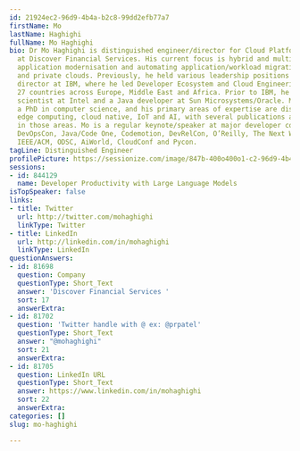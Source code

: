 ```yaml
---
id: 21924ec2-96d9-4b4a-b2c8-99dd2efb77a7
firstName: Mo
lastName: Haghighi
fullName: Mo Haghighi
bio: Dr Mo Haghighi is distinguished engineer/director for Cloud Platform and Infrastructure
  at Discover Financial Services. His current focus is hybrid and multi-cloud strategy,
  application modernisation and automating application/workload migration across public
  and private clouds. Previously, he held various leadership positions as a program
  director at IBM, where he led Developer Ecosystem and Cloud Engineering teams in
  27 countries across Europe, Middle East and Africa. Prior to IBM, he was a research
  scientist at Intel and a Java developer at Sun Microsystems/Oracle. Mo obtained
  a PhD in computer science, and his primary areas of expertise are distributed and
  edge computing, cloud native, IoT and AI, with several publications and patents
  in those areas. Mo is a regular keynote/speaker at major developer conferences including
  DevOpsCon, Java/Code One, Codemotion, DevRelCon, O’Reilly, The Next Web, DevNexus,
  IEEE/ACM, ODSC, AiWorld, CloudConf and Pycon.
tagLine: Distinguished Engineer
profilePicture: https://sessionize.com/image/847b-400o400o1-c2-96d9-4b4a-b2c8-99dd2efb77a7.821c48d1-543c-4922-b5b1-f9e6b8dbb291.JPEG
sessions:
- id: 844129
  name: Developer Productivity with Large Language Models
isTopSpeaker: false
links:
- title: Twitter
  url: http://twitter.com/mohaghighi
  linkType: Twitter
- title: LinkedIn
  url: http://linkedin.com/in/mohaghighi
  linkType: LinkedIn
questionAnswers:
- id: 81698
  question: Company
  questionType: Short_Text
  answer: 'Discover Financial Services '
  sort: 17
  answerExtra:
- id: 81702
  question: 'Twitter handle with @ ex: @prpatel'
  questionType: Short_Text
  answer: "@mohaghighi"
  sort: 21
  answerExtra:
- id: 81705
  question: LinkedIn URL
  questionType: Short_Text
  answer: https://www.linkedin.com/in/mohaghighi
  sort: 22
  answerExtra:
categories: []
slug: mo-haghighi

---
```

